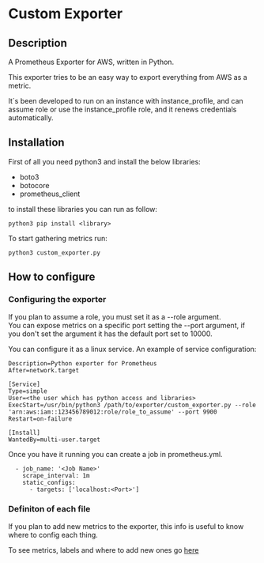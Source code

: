 # Custom Exporter


## Description

A Prometheus Exporter for AWS, written in Python. 

This exporter tries to be an easy way to export everything from AWS as a metric. 

It´s been developed to run on an instance with instance_profile, and can assume role or use the instance_profile role, and it renews credentials automatically. 

## Installation

First of all you need python3 and install the below libraries:

- boto3
- botocore
- prometheus_client

to install these libraries you can run as follow:

````
python3 pip install <library>
````
To start gathering metrics run:
````
python3 custom_exporter.py 
````

## How to configure

### Configuring the exporter

If you plan to assume a role, you must set it as a --role argument. \
You can expose metrics on a specific port setting the --port argument, if you don't set the argument it has the default port set to 10000.

You can configure it as a linux service. An example of service configuration:

````
Description=Python exporter for Prometheus
After=network.target

[Service]
Type=simple
User=<the user which has python access and libraries>
ExecStart=/usr/bin/python3 /path/to/exporter/custom_exporter.py --role 'arn:aws:iam::123456789012:role/role_to_assume' --port 9900
Restart=on-failure

[Install]
WantedBy=multi-user.target
````

Once you have it running you can create a job in prometheus.yml. 

````
  - job_name: '<Job Name>'
    scrape_interval: 1m
    static_configs:
      - targets: ['localhost:<Port>']

````

### Definiton of each file

If you plan to add new metrics to the exporter, this info is useful to know where to config each thing.

To see metrics, labels and where to add new ones go [here](./gathers/)